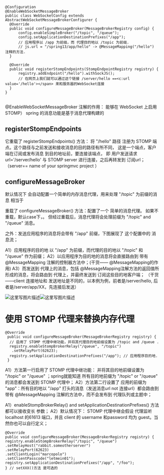 


```
@Configuration  
@EnableWebSocketMessageBroker  
public class WebSocketConfig extends AbstractWebSocketMessageBrokerConfigurer {  
  @Override  
  public void configureMessageBroker(MessageBrokerRegistry config) {  
      config.enableSimpleBroker("/topic", "/queue");  
      config.setApplicationDestinationPrefixes("/app");  
      // 应用程序以 /app 为前缀，而 代理目的地以 /topic 为前缀.  
      // js.url = "/spring13/app/hello" -> @MessageMapping("/hello") 注释的方法.  
  }  
  
  @Override  
  public void registerStompEndpoints(StompEndpointRegistry registry) {  
      registry.addEndpoint("/hello").withSockJS();  
      // 在网页上我们就可以通过这个链接 /server/hello ==<c:url value='/hello'></span> 来和服务器的WebSocket连接  
  }  
}  
```

## 

@EnableWebSocketMessageBroker 注解的作用： 能够在 WebSocket 上启用 STOMP）
spring 的消息功能是基于消息代理构建的

## registerStompEndpoints

它重载了 registerStompEndpoints() 方法：
将 "/hello" 路径 注册为 STOMP 端点。这个路径与之前发送和接收消息的目的路径有所不同， 
这是一个端点，客户端在订阅或发布消息 到目的地址前，要连接该端点，
即 用户发送请求 url='/server/hello' 与 STOMP server 进行连接，之后再转发到 订阅url；（server== name of your springmvc project ）

## configureMessageBroker


默认情况下
    会自动配置一个简单的内存消息代理，用来处理 "/topic" 为前缀的消息
    相当于


重载了 configureMessageBroker() 方法：配置了一个 简单的消息代理。
如果不重载，默认case下，。
但经过重载后，消息代理将会处理前缀为 "/topic" and "/queue" 消息。


之外：发送应用程序的消息将会带有 "/app" 前缀，下图展现了 这个配置中的 消息流；



A1）应用程序的目的地 以 "/app" 为前缀，而代理的目的地以 "/topic" 和 "/queue" 作为前缀；
A2）以应用程序为目的地的消息将会直接路由到 带有 @MessageMapping 注解的控制器方法中；(干货—— @MessageMapping的作用)
A3）而发送到 代理上的消息，包括 @MessageMapping注解方法的返回值所形成的消息，将会路由到 代理上，并最终发送到 订阅这些目的地客户端；
（干货——client 连接地址和 发送地址是不同的，以本例为例，前者是/server/hello, 后者是/server/app/XX，先连接后发送）



![这里写图片描述](http://img.blog.csdn.net/20180131144953495?watermark/2/text/aHR0cDovL2Jsb2cuY3Nkbi5uZXQvcm9kX2pvaG4=/font/5a6L5L2T/fontsize/400/fill/I0JBQkFCMA==/dissolve/70/gravity/SouthEast)![这里写图片描述](http://img.blog.csdn.net/20180117101907667?watermark/2/text/aHR0cDovL2Jsb2cuY3Nkbi5uZXQvcm9kX2pvaG4=/font/5a6L5L2T/fontsize/400/fill/I0JBQkFCMA==/dissolve/70/gravity/SouthEast)


# 使用 STOMP 代理来替换内存代理

```
@Override  
 public void configureMessageBroker(MessageBrokerRegistry registry) {  
  // 启用了 STOMP 代理中继功能，并将其代理目的地前缀设置为 /topic and /queue .  
  registry.enableStompBrokerRelay("/queue", "/topic")  
   .setRelayPort(62623);  
  registry.setApplicationDestinationPrefixes("/app"); // 应用程序目的地.  
 } 
```

A1）方法第一行启用了 STOMP 代理中继功能： 并将其目的地前缀设置为 "/topic" or "/queue" ；spring就能知道 所有目的地前缀为 "/topic" or "/queue" 的消息都会发送到 STOMP 代理中；
A2）方法第二行设置了 应用的前缀为 "app"：所有目的地以 "/app" 打头的消息（发送消息url not 连接url）都会路由到 带有 @MessageMapping 注解的方法中，而不会发布到 代理队列或主题中；


A1）enableStompBrokerRelay() and setApplicationDestinationPrefixes() 方法都可以接收变长 参数；
A2）默认情况下： STOMP 代理中继会假设 代理监听 localhost 的61613 端口，并且 client 的 username 和password 均为 guest。当然你也可以自行定义；

```
@Override  
public void configureMessageBroker(MessageBrokerRegistry registry) {  
registry.enableStompBrokerRelay("/topic", "/queue")  
.setRelayHost("rabbit.someotherserver")  
.setRelayPort(62623)  
.setClientLogin("marcopolo")  
.setClientPasscode("letmein01");  
registry.setApplicationDestinationPrefixes("/app", "/foo");  
} // setXXX()方法 是可选的  
```









